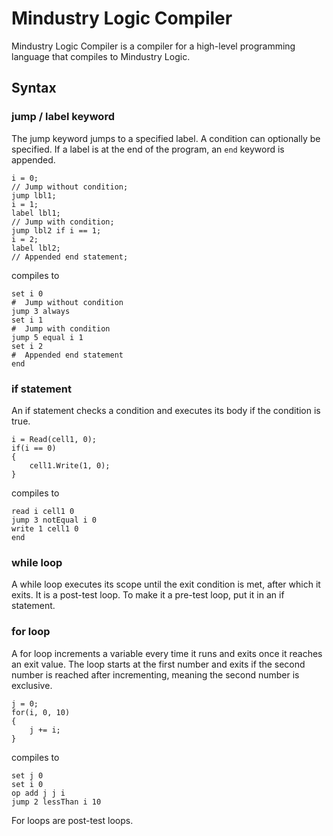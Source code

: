 # Mindustry Logic Compiler
Mindustry Logic Compiler is a compiler for a high-level programming language that compiles to Mindustry Logic.
## Syntax
### jump / label keyword
The jump keyword jumps to a specified label. A condition can optionally be specified. If a label is at the end of the program, an ```end``` keyword is appended.
```
i = 0;
// Jump without condition;
jump lbl1;
i = 1;
label lbl1;
// Jump with condition;
jump lbl2 if i == 1;
i = 2;
label lbl2;
// Appended end statement;
```
compiles to
```
set i 0
#  Jump without condition
jump 3 always
set i 1
#  Jump with condition
jump 5 equal i 1
set i 2
#  Appended end statement
end
```
### if statement
An if statement checks a condition and executes its body if the condition is true.
```
i = Read(cell1, 0);
if(i == 0)
{
    cell1.Write(1, 0);
}
```
compiles to
```
read i cell1 0
jump 3 notEqual i 0
write 1 cell1 0
end
```
### while loop
A while loop executes its scope until the exit condition is met, after which it exits. It is a post-test loop. To make it a pre-test loop, put it in an if statement.
### for loop
A for loop increments a variable every time it runs and exits once it reaches an exit value. The loop starts at the first number
and exits if the second number is reached after incrementing, meaning the second number is exclusive.
```
j = 0;
for(i, 0, 10)
{
    j += i;
}
```
compiles to
```
set j 0
set i 0
op add j j i
jump 2 lessThan i 10
```
For loops are post-test loops.
